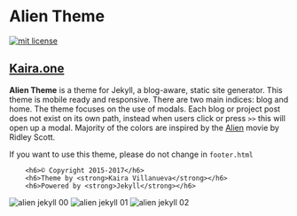 # Alien Theme

<a href="https://opensource.org/licenses/MIT"><img src="https://img.shields.io/badge/mit-license-brightgreen.svg" alt="mit license"></a>

## [Kaira.one](http://kaira.one)

<strong>Alien Theme</strong> is a theme for Jekyll, a blog-aware, static site generator. This theme is mobile ready and responsive. There are two main indices: blog and home. The theme focuses on the use of modals. Each blog or project post does not exist on its own path, instead when users click or press `>>` this will open up a modal. Majority of the colors are inspired by the [Alien](http://www.imdb.com/title/tt0078748/) movie by Ridley Scott. 

If you want to use this theme, please do not change in `footer.html`
```
    <h6>© Copyright 2015-2017</h6>
    <h6>Theme by <strong>Kaira Villanueva</strong></h6>
    <h6>Powered by <strong>Jekyll</strong></h6>
```

![alien jekyll 00](https://github.com/kairaygun/kairaygun.github.io/blob/master/assets/images/projects/alienjekyll/alien-jekyll-00.png)
![ alien jekyll 01](https://github.com/kairaygun/kairaygun.github.io/blob/master/assets/images/projects/alienjekyll/alien-jekyll-01.png)
![ alien jekyll 02](https://github.com/kairaygun/kairaygun.github.io/blob/master/assets/images/projects/alienjekyll/alien-jekyll-00.png)

